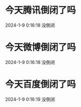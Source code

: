 # 今天腾讯倒闭了吗

2024-1-9 0:16:18 没倒闭

# 今天微博倒闭了吗

2024-1-9 0:16:18 没倒闭

# 今天百度倒闭了吗

2024-1-9 0:16:19 没倒闭

